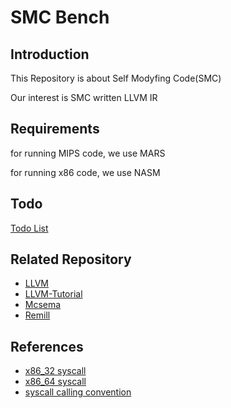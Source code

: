 # SMC Bench

## Introduction

This Repository is about Self Modyfing Code(SMC)

Our interest is SMC written LLVM IR

## Requirements

for running MIPS code, we use MARS

for running x86 code, we use NASM

## Todo

[Todo List](https://gist.github.com/dbwodlf3/f9dcdfc7b13f453c74fff69d2bf077d2)

## Related Repository

- [LLVM](https://github.com/llvm/llvm-project)
- [LLVM-Tutorial](https://github.com/JNU-SoftwareLAB/LLVM-Tutorial)
- [Mcsema](https://github.com/lifting-bits/mcsema)
- [Remill](https://github.com/lifting-bits/remill)
  
## References

- [x86_32 syscall](https://www.informatik.htw-dresden.de/~beck/ASM/syscall_list.html)
- [x86_64 syscall](https://filippo.io/linux-syscall-table/)
- [syscall calling convention](https://stackoverflow.com/questions/2535989/what-are-the-calling-conventions-for-unix-linux-system-calls-on-i386-and-x86-6)